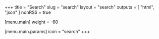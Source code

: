 +++
title = "Search"
slug = "search"
layout = "search"
outputs = [ "html", "json" ]
nonRSS = true

[menu.main]
weight = -60

  [menu.main.params]
  icon = "search"
+++